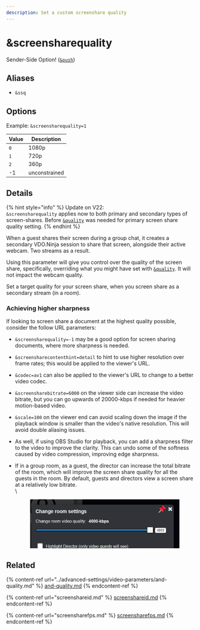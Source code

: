 ```yaml
---
description: Set a custom screenshare quality
---
```


# \&screensharequality

Sender-Side Option! ([`&push`](push.md))

## Aliases

* `&ssq`

## Options

Example: `&screensharequality=1`

| Value | Description   |
| ----- | ------------- |
| `0`   | 1080p         |
| `1`   | 720p          |
| `2`   | 360p          |
| -1    | unconstrained |

## Details

{% hint style="info" %}
Update on V22:\
`&screensharequality` applies now to both primary and secondary types of screen-shares. Before [`&quality`](../advanced-settings/video-parameters/and-quality.md) was needed for primary screen share quality setting.
{% endhint %}

When a guest shares their screen during a group chat, it creates a secondary VDO.Ninja session to share that screen, alongside their active webcam. Two streams as a result.

Using this parameter will give you control over the quality of the screen share, specifically, overriding what you might have set with [`&quality`](../advanced-settings/video-parameters/and-quality.md). It will not impact the webcam quality.

Set a target quality for your screen share, when you screen share as a secondary stream (in a room).



### Achieving higher sharpness

If looking to screen share a document at the highest quality possible, consider the follow URL parameters:

* `&screensharequality=-1` may be a good option for screen sharing documents, where more sharpness is needed.
* `&screensharecontenthint=detail` to hint to use higher resolution over frame rates; this would be applied to the viewer's URL.
* `&codec=av1` can also be applied to the viewer's URL to change to a better video codec.
* `&screensharebitrate=6000` on the viewer side can increase the video bitrate, but you can go upwards of 20000-kbps if needed for heavier motion-based video.
* `&scale=100` on the viewer end can avoid scaling down the image if the playback window is smaller than the video's native resolution.  This will avoid double aliasing issues.
* As well, if using OBS Studio for playback, you can add a sharpness filter to the video to improve the clarity. This can undo some of the softness caused by video compression, improving edge sharpness.
*   If in a group room, as a guest, the director can increase the total bitrate of the room, which will improve the screen share quality for all the guests in the room. By default, guests and directors view a screen share at a relatively low bitrate.\
    \


    <figure><img src="../.gitbook/assets/image (242).png" alt=""><figcaption></figcaption></figure>

## Related

{% content-ref url="../advanced-settings/video-parameters/and-quality.md" %}
[and-quality.md](../advanced-settings/video-parameters/and-quality.md)
{% endcontent-ref %}

{% content-ref url="screenshareid.md" %}
[screenshareid.md](screenshareid.md)
{% endcontent-ref %}

{% content-ref url="screensharefps.md" %}
[screensharefps.md](screensharefps.md)
{% endcontent-ref %}
